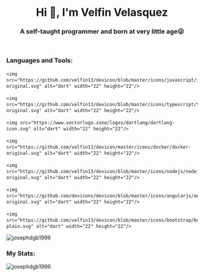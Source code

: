 <h1 align="center">Hi 👋, I'm Velfin Velasquez</h1>
<h3 align="center">A self-taught programmer and born at very little age😜</h3>

<br>

<div>
  
  ### Languages and Tools:
  <p align="left">

    <img src="https://github.com/velfin13/devicon/blob/master/icons/javascript/javascript-original.svg" alt="dart" width="22" height="22"/>

    <img src="https://github.com/velfin13/devicon/blob/master/icons/typescript/typescript-original.svg" alt="dart" width="22" height="22"/>

    <img src="https://www.vectorlogo.zone/logos/dartlang/dartlang-icon.svg" alt="dart" width="22" height="22"/>

    <img src="https://github.com/velfin13/devicon/master/icons/docker/docker-original.svg" alt="dart" width="22" height="22"/>

    <img src="https://github.com/velfin13/devicon/blob/master/icons/nodejs/nodejs-original.svg" alt="dart" width="22" height="22"/>

    <img src="https://github.com/devicons/devicon/blob/master/icons/angularjs/angularjs-original.svg" alt="dart" width="22" height="22"/>

    <img src="https://github.com/velfin13/devicon/blob/master/icons/bootstrap/bootstrap-plain.svg" alt="dart" width="22" height="22"/>

  </p>
  <img src="https://github-readme-stats.vercel.app/api/top-langs/?username=velfin13&layout=compact&hide=html" alt="josephdgb1996" />
   
  <br>
  
  ### My Stats:
  <img src="https://github-readme-stats.vercel.app/api?username=velfin13&show_icons=true" alt="josephdgb1996" />
  
</div>
